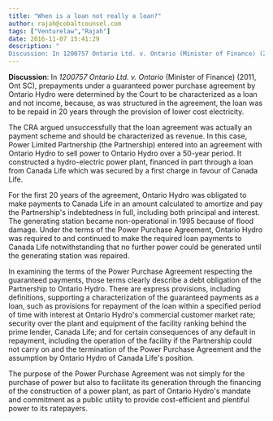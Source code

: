```yaml
---
title: "When is a loan not really a loan?"
author: rajah@cobaltcounsel.com
tags: ["Venturelaw","Rajah"]
date: 2016-11-07 15:41:29
description: "
Discussion: In 1200757 Ontario Ltd. v. Ontario (Minister of Finance) (2011, Ont SC), prepayments under a guaranteed power purchase agreement by Onta..."
---
```


**Discussion**: In *1200757 Ontario Ltd. v. Ontario* (Minister of Finance) (2011, Ont SC), prepayments under a guaranteed power purchase agreement by Ontario Hydro were determined by the Court to be characterized as a loan and not income, because, as was structured in the agreement, the loan was to be repaid in 20 years through the provision of lower cost electricity.

The CRA argued unsuccessfully that the loan agreement was actually an payment scheme and should be characterized as revenue. In this case, Power Limited Partnership (the Partnership) entered into an agreement with Ontario Hydro to sell power to Ontario Hydro over a 50-year period. It constructed a hydro-electric power plant, financed in part through a loan from Canada Life which was secured by a first charge in favour of Canada Life.

For the first 20 years of the agreement, Ontario Hydro was obligated to make payments to Canada Life in an amount calculated to amortize and pay the Partnership's indebtedness in full, including both principal and interest. The generating station became non-operational in 1995 because of flood damage. Under the terms of the Power Purchase Agreement, Ontario Hydro was required to and continued to make the required loan payments to Canada Life notwithstanding that no further power could be generated until the generating station was repaired.

In examining the terms of the Power Purchase Agreement respecting the guaranteed payments, those terms clearly describe a debt obligation of the Partnership to Ontario Hydro. There are express provisions, including definitions, supporting a characterization of the guaranteed payments as a loan, such as provisions for repayment of the loan within a specified period of time with interest at Ontario Hydro's commercial customer market rate; security over the plant and equipment of the facility ranking behind the prime lender, Canada Life; and for certain consequences of any default in repayment, including the operation of the facility if the Partnership could not carry on and the termination of the Power Purchase Agreement and the assumption by Ontario Hydro of Canada Life's position.

The purpose of the Power Purchase Agreement was not simply for the purchase of power but also to facilitate its generation through the financing of the construction of a power plant, as part of Ontario Hydro's mandate and commitment as a public utility to provide cost-efficient and plentiful power to its ratepayers.
